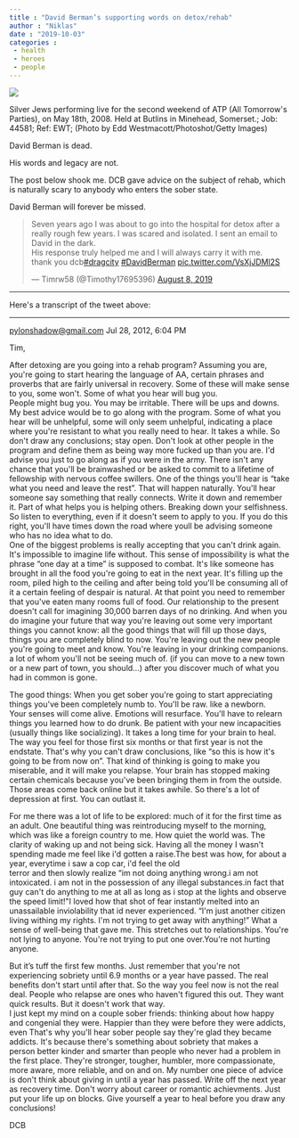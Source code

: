 ```yaml
---
title : "David Berman’s supporting words on detox/rehab"
author : "Niklas"
date : "2019-10-03"
categories : 
 - health
 - heroes
 - people
---
```


![](https://niklasblog.com/wp-content/dcb.jpg)

Silver Jews performing live for the second weekend of ATP (All Tomorrow's Parties), on May 18th, 2008. Held at Butlins in Minehead, Somerset.; Job: 44581; Ref: EWT; (Photo by Edd Westmacott/Photoshot/Getty Images)

David Berman is dead.

His words and legacy are not.

The post below shook me. DCB gave advice on the subject of rehab, which is naturally scary to anybody who enters the sober state.

David Berman will forever be missed.

<blockquote class="twitter-tweet" data-lang="en"><p lang="en" dir="ltr">Seven years ago I was about to go into the hospital for detox after a really rough few years. I was scared and isolated. I sent an email to David in the dark.<br>His response truly helped me and I will always carry it with me.<br>thank you dcb<a href="https://twitter.com/hashtag/dragcity?src=hash&amp;ref_src=twsrc%5Etfw">#dragcity</a> <a href="https://twitter.com/hashtag/DavidBerman?src=hash&amp;ref_src=twsrc%5Etfw">#DavidBerman</a> <a href="https://t.co/VsXjJDMl2S">pic.twitter.com/VsXjJDMl2S</a></p>— Timrw58 (@Timothy17695396) <a href="https://twitter.com/Timothy17695396/status/1159587374315245568?ref_src=twsrc%5Etfw">August 8, 2019</a></blockquote>
<script async src="https://platform.twitter.com/widgets.js" charset="utf-8"></script>

* * *

Here's a transcript of the tweet above:

* * *

pylonshadow@gmail.com Jul 28, 2012, 6:04 PM

Tim,

After detoxing are you going into a rehab program? Assuming you are, you're going to start hearing the language of AA, certain phrases and proverbs that are fairly universal in recovery. Some of these will make sense to you, some won't. Some of what you hear will bug you.  
People might bug you. You may be irritable. There will be ups and downs.  
My best advice would be to go along with the program. Some of what you hear will be unhelpful, some will only seem unhelpful, indicating a place where you're resistant to what you really need to hear. It takes a while. So don't draw any conclusions; stay open. Don't look at other people in the program and define them as being way more fucked up than you are. I'd advise you just to go along as if you were in the army. There isn't any chance that you'll be brainwashed or be asked to commit to a lifetime of fellowship with nervous coffee swillers. One of the things you'll hear is “take what you need and leave the rest”. That will happen naturally. You'll hear someone say something that really connects. Write it down and remember it. Part of what helps you is helping others. Breaking down your selfishness. So listen to everything, even if it doesn't seem to apply to you. If you do this right, you'll have times down the road where youll be advising someone who has no idea what to do.  
One of the biggest problems is really accepting that you can't drink again. It's impossible to imagine life without. This sense of impossibility is what the phrase “one day at a time” is supposed to combat. It's like someone has brought in all the food you're going to eat in the next year. It's filling up the room, piled high to the ceiling and after being told you'll be consuming all of it a certain feeling of despair is natural. At that point you need to remember that you've eaten many rooms full of food. Our relationship to the present doesn't call for imagining 30,000 barren days of no drinking. And when you do imagine your future that way you're leaving out some very important things you cannot know: all the good things that will fill up those days, things you are completely blind to now. You're leaving out the new people you're going to meet and know. You're leaving in your drinking companions. a lot of whom you'll not be seeing much of. (if you can move to a new town or a new part of town, you should…) after you discover much of what you had in common is gone.

The good things: When you get sober you're going to start appreciating things you've been completely numb to. You'll be raw. like a newborn.  
Your senses will come alive. Emotions will resurface. You'll have to relearn things you learned how to do drunk. Be patient with your new incapacities (usually things like socializing). It takes a long time for your brain to heal. The way you feel for those first six months or that first year is not the endstate. That's why you can't draw conclusions, like “so this is how it's going to be from now on”. That kind of thinking is going to make you miserable, and it will make you relapse. Your brain has stopped making certain chemicals because you've been bringing them in from the outside. Those areas come back online but it takes awhile. So there's a lot of depression at first. You can outlast it.

For me there was a lot of life to be explored: much of it for the first time as an adult. One beautiful thing was reintroducing myself to the morning, which was like a foreign country to me. How quiet the world was. The clarity of waking up and not being sick. Having all the money I wasn't spending made me feel like i'd gotten a raise.The best was how, for about a year, everytime i saw a cop car, i'd feel the old  
terror and then slowly realize “im not doing anything wrong.i am not intoxicated. i am not in the possession of any illegal substances.in fact that guy can't do anything to me at all as long as i stop at the lights and observe the speed limit!"I loved how that shot of fear instantly melted into an unassailable inviolability that id never experienced. “I'm just another citizen living withing my rights. I'm not trying to get away with anything!” What a sense of well-being that gave me. This stretches out to relationships. You're not lying to anyone. You're not trying to put one over.You're not hurting anyone.

But it’s tuff the first few months. Just remember that you're not experiencing sobriety until 6.9 months or a year have passed. The real benefits don't start until after that. So the way you feel now is not the real deal. People who relapse are ones who haven't figured this out. They want quick results. But it doesn't work that way.  
I just kept my mind on a couple sober friends: thinking about how happy and congenial they were. Happier than they were before they were addicts, even That's why you'll hear sober people say they're glad they became addicts. It's because there's something about sobriety that makes a  
person better kinder and smarter than people who never had a problem in the first place. They're stronger, tougher, humbler, more compassionate, more aware, more reliable, and on and on. My number one piece of advice is don't think about giving in until a year has passed. Write off the next year as recovery time. Don't worry about career or romantic achievments. Just put your life up on blocks. Give yourself a year to heal before you draw any conclusions!

DCB

